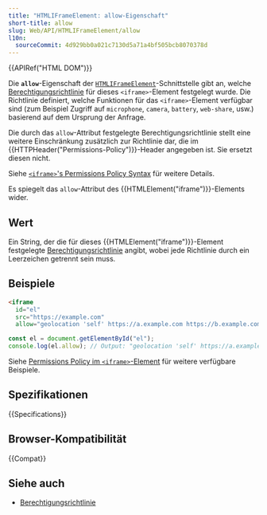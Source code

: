 ```yaml
---
title: "HTMLIFrameElement: allow-Eigenschaft"
short-title: allow
slug: Web/API/HTMLIFrameElement/allow
l10n:
  sourceCommit: 4d929bb0a021c7130d5a71a4bf505bcb8070378d
---
```


{{APIRef("HTML DOM")}}

Die **`allow`**-Eigenschaft der [`HTMLIFrameElement`](/de/docs/Web/API/HTMLIFrameElement)-Schnittstelle gibt an, welche [Berechtigungsrichtlinie](/de/docs/Web/HTTP/Guides/Permissions_Policy) für dieses `<iframe>`-Element festgelegt wurde. Die Richtlinie definiert, welche Funktionen für das `<iframe>`-Element verfügbar sind (zum Beispiel Zugriff auf `microphone`, `camera`, `battery`, `web-share`, usw.) basierend auf dem Ursprung der Anfrage.

Die durch das `allow`-Attribut festgelegte Berechtigungsrichtlinie stellt eine weitere Einschränkung zusätzlich zur Richtlinie dar, die im {{HTTPHeader("Permissions-Policy")}}-Header angegeben ist. Sie ersetzt diesen nicht.

Siehe [`<iframe>`'s Permissions Policy Syntax](/de/docs/Web/HTTP/Reference/Headers/Permissions-Policy#iframes) für weitere Details.

Es spiegelt das `allow`-Attribut des {{HTMLElement("iframe")}}-Elements wider.

## Wert

Ein String, der die für dieses {{HTMLElement("iframe")}}-Element festgelegte [Berechtigungsrichtlinie](/de/docs/Web/HTTP/Guides/Permissions_Policy) angibt, wobei jede Richtlinie durch ein Leerzeichen getrennt sein muss.

## Beispiele

```html
<iframe
  id="el"
  src="https://example.com"
  allow="geolocation 'self' https://a.example.com https://b.example.com; fullscreen 'none'"></iframe>
```

```js
const el = document.getElementById("el");
console.log(el.allow); // Output: "geolocation 'self' https://a.example.com https://b.example.com; fullscreen 'none'"
```

Siehe [Permissions Policy im `<iframe>`-Element](/de/docs/Web/HTTP/Reference/Headers/Permissions-Policy#iframes) für weitere verfügbare Beispiele.

## Spezifikationen

{{Specifications}}

## Browser-Kompatibilität

{{Compat}}

## Siehe auch

- [Berechtigungsrichtlinie](/de/docs/Web/HTTP/Guides/Permissions_Policy)
